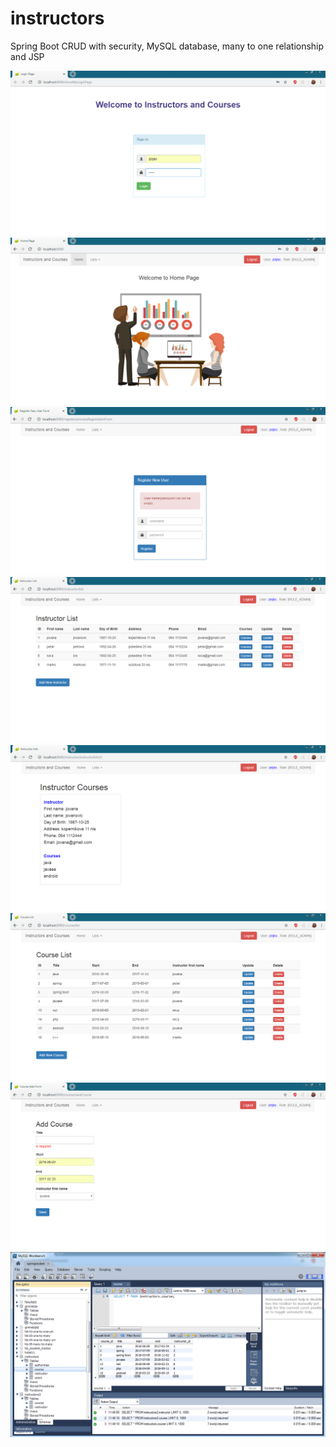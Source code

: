 # instructors
Spring Boot CRUD with security, MySQL database, many to one relationship and JSP

![](images/login.png)
![](images/home.png)
![](images/registration.png)
![](images/instructor_list.png)
![](images/instructor_info.png)
![](images/course_list.png)
![](images/add_course.png)
![](images/workbench.png)
